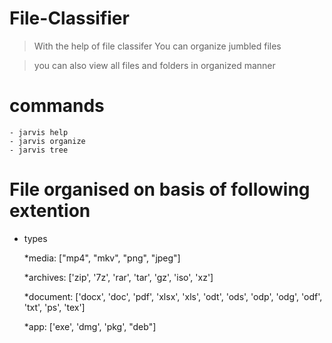 # File-Classifier

> With the help of file classifer You can organize jumbled files

> you can also view all files and folders in organized manner

# commands
    - jarvis help
    - jarvis organize
    - jarvis tree
    
# File organised on basis of following extention

* types

    *media: ["mp4", "mkv", "png", "jpeg"]
    
    *archives: ['zip', '7z', 'rar', 'tar', 'gz', 'iso', 'xz']
    
    *document: ['docx', 'doc', 'pdf', 'xlsx', 'xls', 'odt', 'ods', 'odp', 'odg', 'odf', 'txt', 'ps', 'tex']
    
    *app: ['exe', 'dmg', 'pkg', "deb"]
